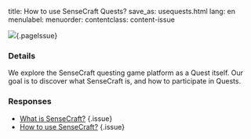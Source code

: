 title: How to use SenseCraft Quests?
save_as: usequests.html
lang: en
menulabel:
menuorder:
contentclass: content-issue

![]({static}/images/image013.png){.pageIssue}

### Details

We explore the SenseCraft questing game platform as a Quest itself. Our goal is to discover what SenseCraft is, and how to participate in Quests.

### Responses

* [What is SenseCraft?](whatissensecraft.html)
{.issue}
* [How to use SenseCraft?](howsensecraft.html)
{.issue}
